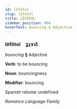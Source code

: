```yaml
---
id: lëfötol
slug: lëfötol
title: LËFÖTOL
sidebar_position: 804
hoverText: bouncing § Adjective
---
```


### lëfötol&emsp;<span kind="abugida">ʓʇɤıc͊</span>

*bouncing* **§** Adjective

**Verb**: to be bouncing

**Noun**: bouncingness

**Modifier**: bouncing

Spanish rebotar undefined

*Romance Language Family*